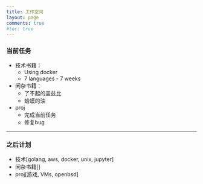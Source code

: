 ```yaml
---
title: 工作空间
layout: page
comments: true
#toc: true
---
```


### 当前任务
* 技术书籍：
  - Using docker
  - 7 languages - 7 weeks
* 闲杂书籍：
  - 了不起的盖兹比
  - 蛤蟆的油
* proj
  - 完成当前任务
  - 修复bug

---

### 之后计划
* 技术[golang, aws, docker, unix, jupyter]
* 闲杂书籍[]
* proj[游戏, VMs, openbsd]
